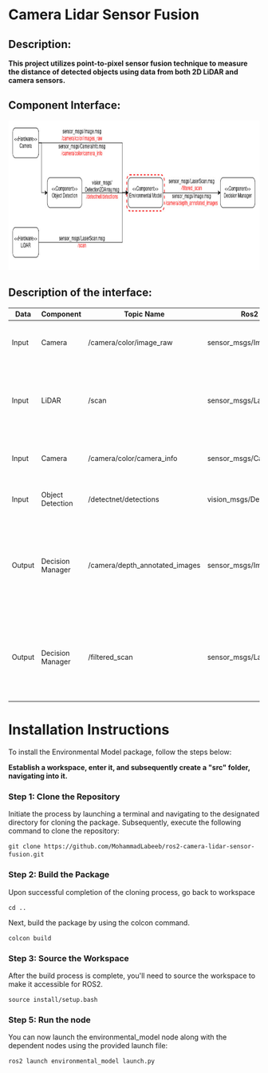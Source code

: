 # Camera Lidar Sensor Fusion

## Description:
**This project utilizes point-to-pixel sensor fusion technique to measure the distance of detected objects using data from both 2D LiDAR and camera sensors.**

## Component Interface:
<p align="center">
  <img src="images/env_model.jpg" alt="Block Diagram" title="Block" width="800" height="300">
</p>

## Description of the interface:

| Data | Component | Topic Name | Ros2 Message  | Description | 
| --------- | ---------- | ---------- | ----------- | ------ |
| Input | Camera | /camera/color/image_raw | sensor_msgs/Image.msg | Subscribes to the raw images from the camera. |
| Input | LiDAR | /scan | sensor_msgs/LaserScan.msg | Subscribes to LiDAR scan data to measure the distance of detected objects. |
| Input | Camera | /camera/color/camera_info | sensor_msgs/CameraInfo.msg | Subscribes to the camera intrinsic parameters. |
| Input | Object Detection | /detectnet/detections | vision_msgs/Detection2dArray.msg | Subscribes to the object detections. |
| Output| Decision Manager | /camera/depth_annotated_images | sensor_msgs/Image.msg | Publishes annotated images with bounding boxes, class labels, and distances for detected objects. |
| Output| Decision Manager | /filtered_scan | sensor_msgs/LaserScan.msg | Publishes filtered LiDAR scan data focusing on the objects within the camera's field of view. |

# Installation Instructions

To install the Environmental Model package, follow the steps below:

**Establish a workspace, enter it, and subsequently create a "src" folder, navigating into it.**

### Step 1: Clone the Repository

Initiate the process by launching a terminal and navigating to the designated directory for cloning the package. Subsequently, execute the following command to clone the repository:

```shell
git clone https://github.com/MohammadLabeeb/ros2-camera-lidar-sensor-fusion.git
```

### Step 2: Build the Package
Upon successful completion of the cloning process, go back to workspace
```shell
cd ..
```
Next, build the package by using the colcon command.
```shell
colcon build 
```

### Step 3: Source the Workspace
After the build process is complete, you'll need to source the workspace to make it accessible for ROS2.
```shell
source install/setup.bash
```
### Step 5: Run the node
You can now launch the environmental_model node along with the dependent nodes using the provided launch file:

```shell
ros2 launch environmental_model launch.py
```